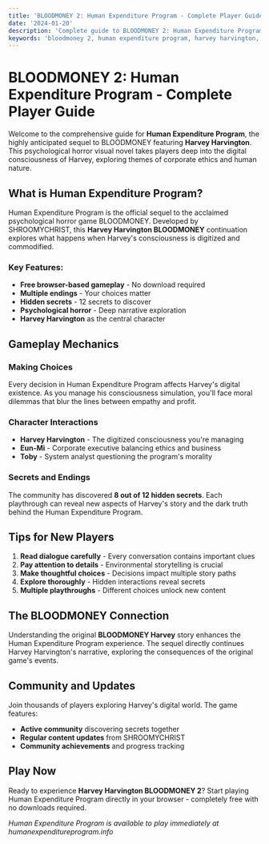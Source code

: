 ```yaml
---
title: 'BLOODMONEY 2: Human Expenditure Program - Complete Player Guide'
date: '2024-01-20'
description: 'Complete guide to BLOODMONEY 2: Human Expenditure Program featuring Harvey Harvington. Learn gameplay mechanics, endings, and secrets in this psychological horror sequel.'
keywords: 'bloodmoney 2, human expenditure program, harvey harvington, bloodmoney sequel, psychological horror game'
---
```


# BLOODMONEY 2: Human Expenditure Program - Complete Player Guide

Welcome to the comprehensive guide for **Human Expenditure Program**, the highly anticipated sequel to BLOODMONEY featuring **Harvey Harvington**. This psychological horror visual novel takes players deep into the digital consciousness of Harvey, exploring themes of corporate ethics and human nature.

## What is Human Expenditure Program?

Human Expenditure Program is the official sequel to the acclaimed psychological horror game BLOODMONEY. Developed by SHROOMYCHRIST, this **Harvey Harvington BLOODMONEY** continuation explores what happens when Harvey's consciousness is digitized and commodified.

### Key Features:
- **Free browser-based gameplay** - No download required
- **Multiple endings** - Your choices matter
- **Hidden secrets** - 12 secrets to discover
- **Psychological horror** - Deep narrative exploration
- **Harvey Harvington** as the central character

## Gameplay Mechanics

### Making Choices
Every decision in Human Expenditure Program affects Harvey's digital existence. As you manage his consciousness simulation, you'll face moral dilemmas that blur the lines between empathy and profit.

### Character Interactions
- **Harvey Harvington** - The digitized consciousness you're managing
- **Eun-Mi** - Corporate executive balancing ethics and business
- **Toby** - System analyst questioning the program's morality

### Secrets and Endings
The community has discovered **8 out of 12 hidden secrets**. Each playthrough can reveal new aspects of Harvey's story and the dark truth behind the Human Expenditure Program.

## Tips for New Players

1. **Read dialogue carefully** - Every conversation contains important clues
2. **Pay attention to details** - Environmental storytelling is crucial
3. **Make thoughtful choices** - Decisions impact multiple story paths
4. **Explore thoroughly** - Hidden interactions reveal secrets
5. **Multiple playthroughs** - Different choices unlock new content

## The BLOODMONEY Connection

Understanding the original **BLOODMONEY Harvey** story enhances the Human Expenditure Program experience. The sequel directly continues Harvey Harvington's narrative, exploring the consequences of the original game's events.

## Community and Updates

Join thousands of players exploring Harvey's digital world. The game features:
- **Active community** discovering secrets together
- **Regular content updates** from SHROOMYCHRIST
- **Community achievements** and progress tracking

## Play Now

Ready to experience **Harvey Harvington BLOODMONEY 2**? Start playing Human Expenditure Program directly in your browser - completely free with no downloads required.

*Human Expenditure Program is available to play immediately at humanexpenditureprogram.info*